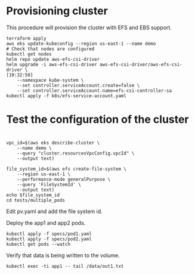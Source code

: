 # Provisioning cluster

This procedure will provision the cluster with EFS and EBS support. 
```
terraform apply
aws eks update-kubeconfig --region us-east-1 --name demo
# Check that nodes are configured
kubectl get nodes
helm repo update aws-efs-csi-driver
helm upgrade -i aws-efs-csi-driver aws-efs-csi-driver/aws-efs-csi-driver \                                                                                                                    [10:32:58]
    --namespace kube-system \
    --set controller.serviceAccount.create=false \
    --set controller.serviceAccount.name=efs-csi-controller-sa
kubectl apply -f k8s/efs-service-account.yaml
```
#
# Test the configuration of the cluster
#
```
vpc_id=$(aws eks describe-cluster \
    --name demo \
    --query "cluster.resourcesVpcConfig.vpcId" \
    --output text)

file_system_id=$(aws efs create-file-system \
    --region us-east-1 \
    --performance-mode generalPurpose \
    --query 'FileSystemId' \
    --output text)
echo $file_system_id
cd tests/multiple_pods
```
Edit pv.yaml and add the file system id.

Deploy the app1 and app2 pods. 
```
kubectl apply -f specs/pod1.yaml
kubectl apply -f specs/pod2.yaml
kubectl get pods --watch
```

Verify that data is being written to the volume.
```
kubectl exec -ti app1 -- tail /data/out1.txt
```
